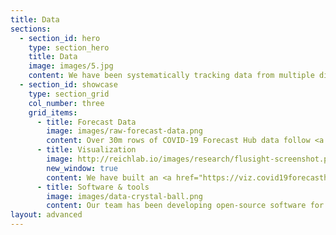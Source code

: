 ```yaml
---
title: Data
sections:
  - section_id: hero
    type: section_hero
    title: Data
    image: images/5.jpg
    content: We have been systematically tracking data from multiple different COVID-19 prediction models since early April 2020. 
  - section_id: showcase
    type: section_grid
    col_number: three
    grid_items:
      - title: Forecast Data
        image: images/raw-forecast-data.png
        content: Over 30m rows of COVID-19 Forecast Hub data follow <a href="https://github.com/reichlab/covid19-forecast-hub/blob/master/data-processed/README.md#forecast-file-format" target="_blank">a data model for probabilistic forecasts specified by quantiles</a>. These data are stored publicly in <a href="https://github.com/reichlab/covid19-forecast-hub/blob/master/README.md" target="_blank">a structured data storage repository</a> on GitHub. They can also be downloaded programmatically from our <a href="https://zoltardata.com/project/44" target="_blank">Zoltar API</a>.
      - title: Visualization
        image: http://reichlab.io/images/research/flusight-screenshot.png
        new_window: true
        content: We have built an <a href="https://viz.covid19forecasthub.org/" target="_blank">interactive visualization</a> so you can explore recent forecasts from multiple teams. Having all these forecasts in one place enables simple comparisons between models and model synthesis for decision-makers.
      - title: Software & tools
        image: images/data-crystal-ball.png
        content: Our team has been developing open-source software for years to assist with forecast modeling in outbreak response. We have developed <a href="http://reichlab.io/research#03-software" target="_blank">numerous packages</a> including the <a href="https://github.com/jarad/FluSight" target="_blank">FluSight R package</a>, the <a href="http://reichlab.io/d3-foresight/" target="_blank">d3-foresight javascript library</a>, and the <a href="https://zoltardata.com/" target="_blank">Zoltar system for forecast storage</a>.
layout: advanced
---
```

